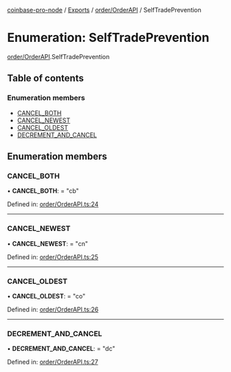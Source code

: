 [coinbase-pro-node](../README.md) / [Exports](../modules.md) / [order/OrderAPI](../modules/order_orderapi.md) / SelfTradePrevention

# Enumeration: SelfTradePrevention

[order/OrderAPI](../modules/order_orderapi.md).SelfTradePrevention

## Table of contents

### Enumeration members

- [CANCEL_BOTH](order_orderapi.selftradeprevention.md#cancel_both)
- [CANCEL_NEWEST](order_orderapi.selftradeprevention.md#cancel_newest)
- [CANCEL_OLDEST](order_orderapi.selftradeprevention.md#cancel_oldest)
- [DECREMENT_AND_CANCEL](order_orderapi.selftradeprevention.md#decrement_and_cancel)

## Enumeration members

### CANCEL_BOTH

• **CANCEL_BOTH**: = "cb"

Defined in: [order/OrderAPI.ts:24](https://github.com/bennycode/coinbase-pro-node/blob/845b71d/src/order/OrderAPI.ts#L24)

---

### CANCEL_NEWEST

• **CANCEL_NEWEST**: = "cn"

Defined in: [order/OrderAPI.ts:25](https://github.com/bennycode/coinbase-pro-node/blob/845b71d/src/order/OrderAPI.ts#L25)

---

### CANCEL_OLDEST

• **CANCEL_OLDEST**: = "co"

Defined in: [order/OrderAPI.ts:26](https://github.com/bennycode/coinbase-pro-node/blob/845b71d/src/order/OrderAPI.ts#L26)

---

### DECREMENT_AND_CANCEL

• **DECREMENT_AND_CANCEL**: = "dc"

Defined in: [order/OrderAPI.ts:27](https://github.com/bennycode/coinbase-pro-node/blob/845b71d/src/order/OrderAPI.ts#L27)
